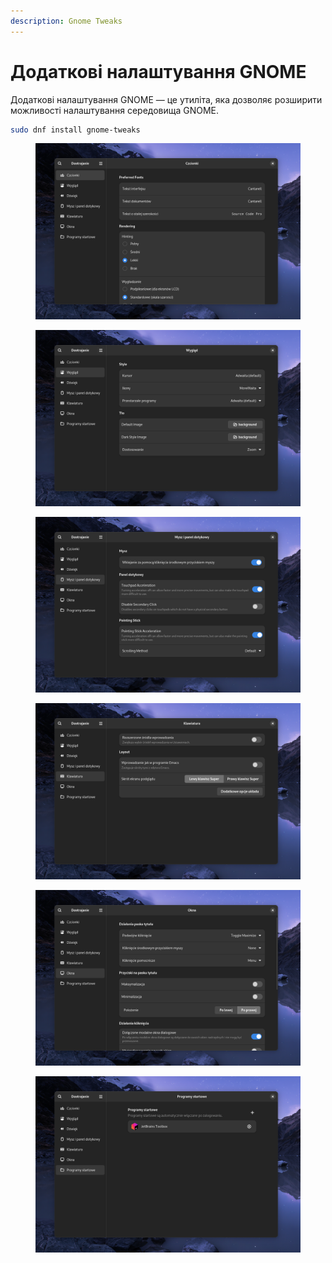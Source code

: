 ```yaml
---
description: Gnome Tweaks
---
```


# Додаткові налаштування GNOME

Додаткові налаштування GNOME — це утиліта, яка дозволяє розширити можливості налаштування середовища GNOME.

```bash
sudo dnf install gnome-tweaks
```

<div><figure><img src="../../.gitbook/assets/Zrzut ekranu z 2025-01-06 10-50-52.png" alt=""><figcaption></figcaption></figure> <figure><img src="../../.gitbook/assets/Zrzut ekranu z 2025-01-06 10-50-56.png" alt=""><figcaption></figcaption></figure></div>

<div><figure><img src="../../.gitbook/assets/Zrzut ekranu z 2025-01-06 10-51-07 (1).png" alt=""><figcaption></figcaption></figure> <figure><img src="../../.gitbook/assets/Zrzut ekranu z 2025-01-06 10-51-10 (1).png" alt=""><figcaption></figcaption></figure> <figure><img src="../../.gitbook/assets/Zrzut ekranu z 2025-01-06 10-51-13 (1).png" alt=""><figcaption></figcaption></figure> <figure><img src="../../.gitbook/assets/Zrzut ekranu z 2025-01-06 10-51-16 (1).png" alt=""><figcaption></figcaption></figure></div>
